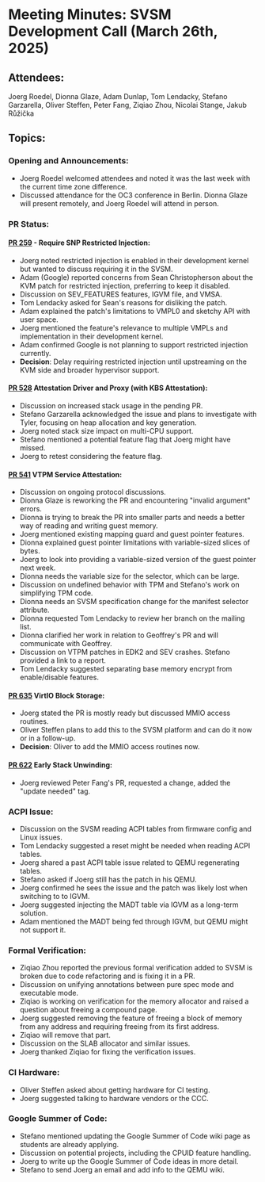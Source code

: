# Meeting Minutes: SVSM Development Call (March 26th, 2025)

## Attendees:

Joerg Roedel, Dionna Glaze, Adam Dunlap, Tom Lendacky, Stefano Garzarella, Oliver Steffen, Peter Fang, Ziqiao Zhou, Nicolai Stange, Jakub Růžička

## Topics:

### Opening and Announcements:

* Joerg Roedel welcomed attendees and noted it was the last week with the current time zone difference.
* Discussed attendance for the OC3 conference in Berlin. Dionna Glaze will present remotely, and Joerg Roedel will attend in person.

### PR Status:

#### [PR 259](https://github.com/coconut-svsm/svsm/pull/259) - Require SNP Restricted Injection:

* Joerg noted restricted injection is enabled in their development kernel but wanted to discuss requiring it in the SVSM.
* Adam (Google) reported concerns from Sean Christopherson about the KVM patch for restricted injection, preferring to keep it disabled.
* Discussion on SEV_FEATURES features, IGVM file, and VMSA.
* Tom Lendacky asked for Sean's reasons for disliking the patch.
* Adam explained the patch's limitations to VMPL0 and sketchy API with user space.
* Joerg mentioned the feature's relevance to multiple VMPLs and implementation in their development kernel.
* Adam confirmed Google is not planning to support restricted injection currently.
* **Decision**: Delay requiring restricted injection until upstreaming on the KVM side and broader hypervisor support.

####  [PR 528](https://github.com/coconut-svsm/svsm/pull/528) Attestation Driver and Proxy (with KBS Attestation):

* Discussion on increased stack usage in the pending PR.
* Stefano Garzarella acknowledged the issue and plans to investigate with Tyler, focusing on heap allocation and key generation.
* Joerg noted stack size impact on multi-CPU support.
* Stefano mentioned a potential feature flag that Joerg might have missed.
* Joerg to retest considering the feature flag.

#### [PR 541](https://github.com/coconut-svsm/svsm/pull/541) VTPM Service Attestation:

* Discussion on ongoing protocol discussions.
* Dionna Glaze is reworking the PR and encountering "invalid argument" errors.
* Dionna is trying to break the PR into smaller parts and needs a better way of reading and writing guest memory.
* Joerg mentioned existing mapping guard and guest pointer features.
* Dionna explained guest pointer limitations with variable-sized slices of bytes.
* Joerg to look into providing a variable-sized version of the guest pointer next week.
* Dionna needs the variable size for the selector, which can be large.
* Discussion on undefined behavior with TPM and Stefano's work on simplifying TPM code.
* Dionna needs an SVSM specification change for the manifest selector attribute.
* Dionna requested Tom Lendacky to review her branch on the mailing list.
* Dionna clarified her work in relation to Geoffrey's PR and will communicate with Geoffrey.
* Discussion on VTPM patches in EDK2 and SEV crashes. Stefano provided a link to a report.
* Tom Lendacky suggested separating base memory encrypt from enable/disable features.

#### [PR 635](https://github.com/coconut-svsm/svsm/pull/635) VirtIO Block Storage:

* Joerg stated the PR is mostly ready but discussed MMIO access routines.
* Oliver Steffen plans to add this to the SVSM platform and can do it now or in a follow-up.
* **Decision**: Oliver to add the MMIO access routines now.

#### [PR 622](https://github.com/coconut-svsm/svsm/pull/622) Early Stack Unwinding:

* Joerg reviewed Peter Fang's PR, requested a change, added the "update needed" tag.

### ACPI Issue:

* Discussion on the SVSM reading ACPI tables from firmware config and Linux issues.
* Tom Lendacky suggested a reset might be needed when reading ACPI tables.
* Joerg shared a past ACPI table issue related to QEMU regenerating tables.
* Stefano asked if Joerg still has the patch in his QEMU.
* Joerg confirmed he sees the issue and the patch was likely lost when switching to to IGVM.
* Joerg suggested injecting the MADT table via IGVM as a long-term solution.
* Adam mentioned the MADT being fed through IGVM, but QEMU might not support it.

### Formal Verification:

* Ziqiao Zhou reported the previous formal verification added to SVSM is broken due to code refactoring and is fixing it in a PR.
* Discussion on unifying annotations between pure spec mode and executable mode.
* Ziqiao is working on verification for the memory allocator and raised a question about freeing a compound page.
* Joerg suggested removing the feature of freeing a block of memory from any address and requiring freeing from its first address.
* Ziqiao will remove that part.
* Discussion on the SLAB allocator and similar issues.
* Joerg thanked Ziqiao for fixing the verification issues.

### CI Hardware:

* Oliver Steffen asked about getting hardware for CI testing.
* Joerg suggested talking to hardware vendors or the CCC.

### Google Summer of Code:

* Stefano mentioned updating the Google Summer of Code wiki page as students are already applying.
* Discussion on potential projects, including the CPUID feature handling.
* Joerg to write up the Google Summer of Code ideas in more detail.
* Stefano to send Joerg an email and add info to the QEMU wiki.
